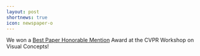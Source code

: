 ```yaml
---
layout: post
shortnews: true
icon: newspaper-o
---
```


We won a [Best Paper Honorable Mention](https://arxiv.org/abs/2506.03994) Award at the CVPR Workshop on Visual Concepts!
